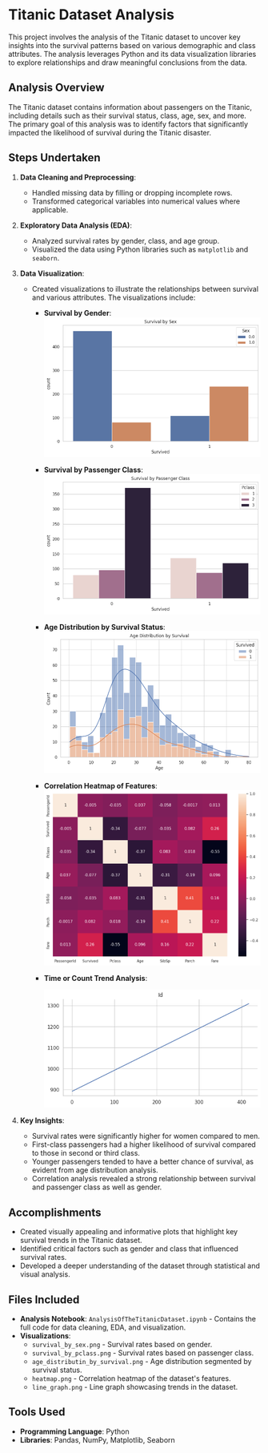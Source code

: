 # Titanic Dataset Analysis

This project involves the analysis of the Titanic dataset to uncover key insights into the survival patterns based on various demographic and class attributes. The analysis leverages Python and its data visualization libraries to explore relationships and draw meaningful conclusions from the data.

## Analysis Overview

The Titanic dataset contains information about passengers on the Titanic, including details such as their survival status, class, age, sex, and more. The primary goal of this analysis was to identify factors that significantly impacted the likelihood of survival during the Titanic disaster.

## Steps Undertaken

1. **Data Cleaning and Preprocessing**: 
   - Handled missing data by filling or dropping incomplete rows.
   - Transformed categorical variables into numerical values where applicable.

2. **Exploratory Data Analysis (EDA)**:
   - Analyzed survival rates by gender, class, and age group.
   - Visualized the data using Python libraries such as `matplotlib` and `seaborn`.

3. **Data Visualization**:
   - Created visualizations to illustrate the relationships between survival and various attributes. The visualizations include:
     - **Survival by Gender**:
       ![Survival by Gender](images/survival_by_sex.png)
     - **Survival by Passenger Class**:
       ![Survival by Passenger Class](images/survival_by_pclass.png)
     - **Age Distribution by Survival Status**:
       ![Age Distribution by Survival Status](images/age_distributin_by_survival.png)
     - **Correlation Heatmap of Features**:
       ![Correlation Heatmap](images/heatmap.png)
     - **Time or Count Trend Analysis**:

       ![Line Graph](images/line_graph.png)

4. **Key Insights**:
   - Survival rates were significantly higher for women compared to men.
   - First-class passengers had a higher likelihood of survival compared to those in second or third class.
   - Younger passengers tended to have a better chance of survival, as evident from age distribution analysis.
   - Correlation analysis revealed a strong relationship between survival and passenger class as well as gender.

## Accomplishments

- Created visually appealing and informative plots that highlight key survival trends in the Titanic dataset.
- Identified critical factors such as gender and class that influenced survival rates.
- Developed a deeper understanding of the dataset through statistical and visual analysis.

## Files Included

- **Analysis Notebook**: `AnalysisOfTheTitanicDataset.ipynb` - Contains the full code for data cleaning, EDA, and visualization.
- **Visualizations**:
  - `survival_by_sex.png` - Survival rates based on gender.
  - `survival_by_pclass.png` - Survival rates based on passenger class.
  - `age_distributin_by_survival.png` - Age distribution segmented by survival status.
  - `heatmap.png` - Correlation heatmap of the dataset's features.
  - `line_graph.png` - Line graph showcasing trends in the dataset.

## Tools Used

- **Programming Language**: Python
- **Libraries**: Pandas, NumPy, Matplotlib, Seaborn

